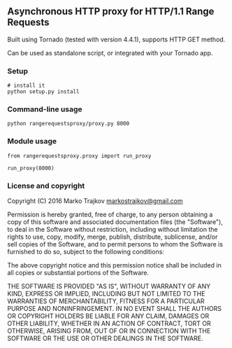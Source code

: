 ## Asynchronous HTTP proxy for HTTP/1.1 Range Requests

Built using Tornado (tested with version 4.4.1), supports HTTP GET method.

Can be used as standalone script, or integrated with your Tornado app.


### Setup

    # install it
    python setup.py install

### Command-line usage

    python rangerequestsproxy/proxy.py 8000


### Module usage

    from rangerequestsproxy.proxy import run_proxy

    run_proxy(8000)


### License and copyright

Copyright (C) 2016 Marko Trajkov <markostrajkov@gmail.com>

Permission is hereby granted, free of charge, to any person obtaining a copy
of this software and associated documentation files (the "Software"), to deal
in the Software without restriction, including without limitation the rights
to use, copy, modify, merge, publish, distribute, sublicense, and/or sell
copies of the Software, and to permit persons to whom the Software is
furnished to do so, subject to the following conditions:

The above copyright notice and this permission notice shall be included in
all copies or substantial portions of the Software.

THE SOFTWARE IS PROVIDED "AS IS", WITHOUT WARRANTY OF ANY KIND, EXPRESS OR
IMPLIED, INCLUDING BUT NOT LIMITED TO THE WARRANTIES OF MERCHANTABILITY,
FITNESS FOR A PARTICULAR PURPOSE AND NONINFRINGEMENT. IN NO EVENT SHALL THE
AUTHORS OR COPYRIGHT HOLDERS BE LIABLE FOR ANY CLAIM, DAMAGES OR OTHER
LIABILITY, WHETHER IN AN ACTION OF CONTRACT, TORT OR OTHERWISE, ARISING FROM,
OUT OF OR IN CONNECTION WITH THE SOFTWARE OR THE USE OR OTHER DEALINGS IN
THE SOFTWARE.
